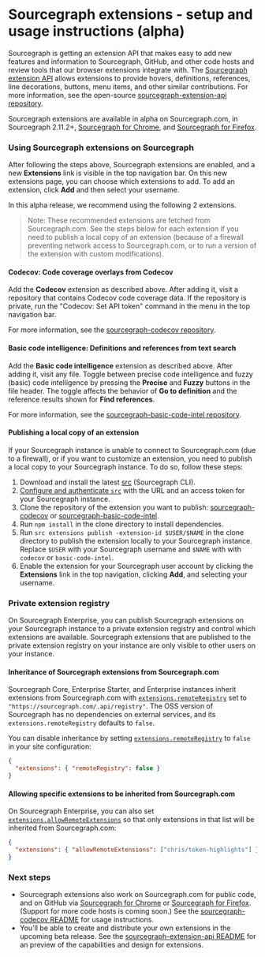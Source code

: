 # Sourcegraph extensions - setup and usage instructions (alpha)

Sourcegraph is getting an extension API that makes easy to add new features and information to Sourcegraph, GitHub, and other code hosts and review tools that our browser extensions integrate with. The [Sourcegraph extension API](https://github.com/sourcegraph/sourcegraph-extension-api) allows extensions to provide hovers, definitions, references, line decorations, buttons, menu items, and other similar contributions. For more information, see the open-source [sourcegraph-extension-api repository](https://github.com/sourcegraph/sourcegraph-extension-api).

Sourcegraph extensions are available in alpha on Sourcegraph.com, in Sourcegraph 2.11.2+, [Sourcegraph for Chrome](https://chrome.google.com/webstore/detail/sourcegraph/dgjhfomjieaadpoljlnidmbgkdffpack), and [Sourcegraph for Firefox](https://addons.mozilla.org/en-US/firefox/addon/sourcegraph/).

### Using Sourcegraph extensions on Sourcegraph

After following the steps above, Sourcegraph extensions are enabled, and a new **Extensions** link is visible in the top navigation bar. On this new extensions page, you can choose which extensions to add. To add an extension, click **Add** and then select your username.

In this alpha release, we recommend using the following 2 extensions.

> Note: These recommended extensions are fetched from Sourcegraph.com. See the steps below for each extension if you need to publish a local copy of an extension (because of a firewall preventing network access to Sourcegraph.com, or to run a version of the extension with custom modifications).

#### Codecov: Code coverage overlays from Codecov

Add the **Codecov** extension as described above. After adding it, visit a repository that contains Codecov code coverage data. If the repository is private, run the "Codecov: Set API token" command in the menu in the top navigation bar.

For more information, see the [sourcegraph-codecov repository](https://github.com/sourcegraph/sourcegraph-codecov).

#### Basic code intelligence: Definitions and references from text search

Add the **Basic code intelligence** extension as described above. After adding it, visit any file. Toggle between precise code intelligence and fuzzy (basic) code intelligence by pressing the **Precise** and **Fuzzy** buttons in the file header. The toggle affects the behavior of **Go to definition** and the reference results shown for **Find references**.

For more information, see the [sourcegraph-basic-code-intel repository](https://github.com/sourcegraph/sourcegraph-basic-code-intel).

#### Publishing a local copy of an extension

If your Sourcegraph instance is unable to connect to Sourcegraph.com (due to a firewall), or if you want to customize an extension, you need to publish a local copy to your Sourcegraph instance. To do so, follow these steps:

1. Download and install the latest [src](https://github.com/sourcegraph/src-cli) (Sourcegraph CLI).
1. [Configure and authenticate `src`](https://github.com/sourcegraph/src-cli#authentication) with the URL and an access token for your Sourcegraph instance.
1. Clone the repository of the extension you want to publish: [sourcegraph-codecov](https://github.com/sourcegraph/sourcegraph-codecov) or [sourcegraph-basic-code-intel](https://github.com/sourcegraph/sourcegraph-basic-code-intel).
1. Run `npm install` in the clone directory to install dependencies.
1. Run `src extensions publish -extension-id $USER/$NAME` in the clone directory to publish the extension locally to your Sourcegraph instance. Replace `$USER` with your Sourcegraph username and `$NAME` with with `codecov` or `basic-code-intel`.
1. Enable the extension for your Sourcegraph user account by clicking the **Extensions** link in the top navigation, clicking **Add**, and selecting your username.

### Private extension registry

On Sourcegraph Enterprise, you can publish Sourcegraph extensions on your Sourcegraph instance to a private extension registry and control which extensions are available. Sourcegraph extensions that are published to the private extension registry on your instance are only visible to other users on your instance.

#### Inheritance of Sourcegraph extensions from Sourcegraph.com

Sourcegraph Core, Enterprise Starter, and Enterprise instances inherit extensions from Sourcegraph.com with [`extensions.remoteRegistry`](../admin/site_config/index.md#remoteregistry) set to `"https://sourcegraph.com/.api/registry"`. The OSS version of Sourcegraph has no dependencies on external services, and its `extensions.remoteRegistry` defaults to `false`.

You can disable inheritance by setting [`extensions.remoteRegistry`](../admin/site_config/index.md#remoteregistry) to `false` in your site configuration:

```json
{
  "extensions": { "remoteRegistry": false }
}
```

#### Allowing specific extensions to be inherited from Sourcegraph.com

On Sourcegraph Enterprise, you can also set [`extensions.allowRemoteExtensions`](../admin/site_config/index.md#allowRemoteExtensions) so that only extensions in that list will be inherited from Sourcegraph.com:

```json
{
  "extensions": { "allowRemoteExtensions": ["chris/token-highlights"] }
}
```

### Next steps

- Sourcegraph extensions also work on Sourcegraph.com for public code, and on GitHub via [Sourcegraph for Chrome](https://chrome.google.com/webstore/detail/sourcegraph/dgjhfomjieaadpoljlnidmbgkdffpack) or [Sourcegraph for Firefox](https://addons.mozilla.org/en-US/firefox/addon/sourcegraph/). (Support for more code hosts is coming soon.) See the [sourcegraph-codecov README](https://github.com/sourcegraph/sourcegraph-codecov) for usage instructions.
- You'll be able to create and distribute your own extensions in the upcoming beta release. See the [sourcegraph-extension-api README](https://github.com/sourcegraph/sourcegraph-extension-api) for an preview of the capabilities and design for extensions.

